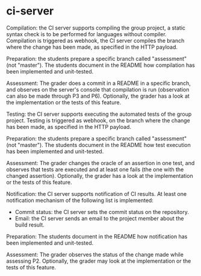 # ci-server
Compilation: the CI server supports compiling the group project, a static syntax check is to be performed for languages without compiler. Compilation is triggered as webhook, the CI server compiles the branch where the change has been made, as specified in the HTTP payload.

Preparation: the students prepare a specific branch called "assessment" (not "master"). The students document in the README how compilation has been implemented and unit-tested.

Assessment: The grader does a commit in a README in a specific branch, and observes on the server's console that compilation is run (observation can also be made through P3 and P6). Optionally, the grader has a look at the implementation or the tests of this feature.


Testing: the CI server supports executing the automated tests of the group project. Testing is triggered as webhook, on the branch where the change has been made, as specified in the HTTP payload.

Preparation: the students prepare a specific branch called "assessment" (not "master"). The students document in the README how test execution has been implemented and unit-tested.

Assessment: The grader changes the oracle of an assertion in one test, and observes that tests are executed and at least one fails (the one with the changed assertion). Optionally, the grader has a look at the implementation or the tests of this feature.


Notification: the CI server supports notification of CI results. At least one notification mechanism of the following list is implemented:

-   Commit status: the CI server sets the commit status on the repository.
-   Email: the CI server sends an email to the project member about the build result.

Preparation: The students document in the README how notification has been implemented and unit-tested.

Assessment: The grader observes the status of the change made while assessing P2. Optionally, the grader may look at the implementation or the tests of this feature.
